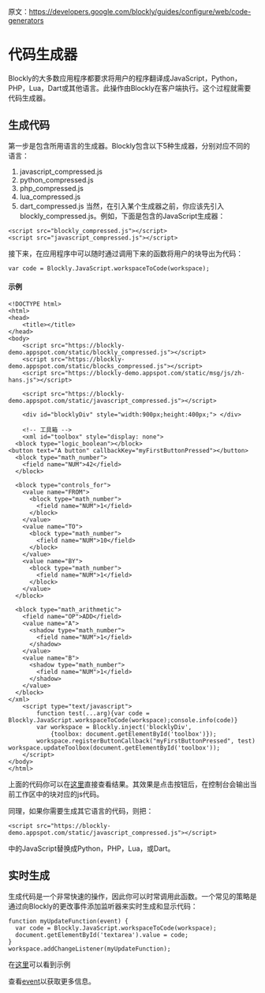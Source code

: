 原文：https://developers.google.com/blockly/guides/configure/web/code-generators

# 代码生成器
Blockly的大多数应用程序都要求将用户的程序翻译成JavaScript，Python，PHP，Lua，Dart或其他语言。此操作由Blockly在客户端执行。这个过程就需要代码生成器。

## 生成代码
第一步是包含所用语言的生成器。Blockly包含以下5种生成器，分别对应不同的语言：

1. javascript_compressed.js
2. python_compressed.js
3. php_compressed.js
4. lua_compressed.js
5. dart_compressed.js
当然，在引入某个生成器之前，你应该先引入blockly_compressed.js。例如，下面是包含的JavaScript生成器：
```
<script src="blockly_compressed.js"></script>
<script src="javascript_compressed.js"></script>
```

接下来，在应用程序中可以随时通过调用下来的函数将用户的块导出为代码：
```
var code = Blockly.JavaScript.workspaceToCode(workspace);
```

#### 示例

```
<!DOCTYPE html>
<html>
<head>
	<title></title>
</head>
<body>
	<script src="https://blockly-demo.appspot.com/static/blockly_compressed.js"></script>
	<script src="https://blockly-demo.appspot.com/static/blocks_compressed.js"></script>
	<script src="https://blockly-demo.appspot.com/static/msg/js/zh-hans.js"></script>
	
	<script src="https://blockly-demo.appspot.com/static/javascript_compressed.js"></script>	
	
	<div id="blocklyDiv" style="width:900px;height:400px;"> </div>  

	<!-- 工具箱 -->
	<xml id="toolbox" style="display: none">
  <block type="logic_boolean"></block>
<button text="A button" callbackKey="myFirstButtonPressed"></button>
  <block type="math_number">
    <field name="NUM">42</field>
  </block>

  <block type="controls_for">
    <value name="FROM">
      <block type="math_number">
        <field name="NUM">1</field>
      </block>
    </value>
    <value name="TO">
      <block type="math_number">
        <field name="NUM">10</field>
      </block>
    </value>
    <value name="BY">
      <block type="math_number">
        <field name="NUM">1</field>
      </block>
    </value>
  </block>

  <block type="math_arithmetic">
    <field name="OP">ADD</field>
    <value name="A">
      <shadow type="math_number">
        <field name="NUM">1</field>
      </shadow>
    </value>
    <value name="B">
      <shadow type="math_number">
        <field name="NUM">1</field>
      </shadow>
    </value>
  </block>
</xml>
	<script type="text/javascript">
		function test(...arg){var code = Blockly.JavaScript.workspaceToCode(workspace);console.info(code)} 
  		var workspace = Blockly.inject('blocklyDiv',
      		{toolbox: document.getElementById('toolbox')});
		workspace.registerButtonCallback("myFirstButtonPressed", test)
workspace.updateToolbox(document.getElementById('toolbox'));
	</script>
</body>
</html>
```
上面的代码你可以在[这里](http://runjs.cn/code/bxghqrij)直接查看结果。其效果是点击按钮后，在控制台会输出当前工作区中的块对应的js代码。

同理，如果你需要生成其它语言的代码，则把：
```
<script src="https://blockly-demo.appspot.com/static/javascript_compressed.js"></script>
```
中的JavaScript替换成Python，PHP，Lua，或Dart。

## 实时生成
生成代码是一个非常快速的操作，因此你可以时常调用此函数。一个常见的策略是通过向Blockly的更改事件添加监听器来实时生成和显示代码：
```
function myUpdateFunction(event) {
  var code = Blockly.JavaScript.workspaceToCode(workspace);
  document.getElementById('textarea').value = code;
}
workspace.addChangeListener(myUpdateFunction);
```
在[这里](http://runjs.cn/code/tpaa72hv)可以看到示例

查看[event](https://developers.google.com/blockly/guides/configure/web/events)以获取更多信息。